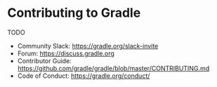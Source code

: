 # Contributing to Gradle

TODO

- Community Slack: https://gradle.org/slack-invite
- Forum: https://discuss.gradle.org
- Contributor Guide: https://github.com/gradle/gradle/blob/master/CONTRIBUTING.md
- Code of Conduct: https://gradle.org/conduct/
  